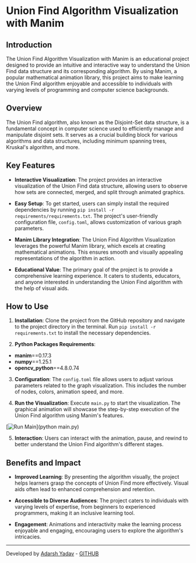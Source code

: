 # Union Find Algorithm Visualization with Manim



## Introduction

The Union Find Algorithm Visualization with Manim is an educational project designed to provide an intuitive and interactive way to understand the Union Find data structure and its corresponding algorithm. By using Manim, a popular mathematical animation library, this project aims to make learning the Union Find algorithm enjoyable and accessible to individuals with varying levels of programming and computer science backgrounds.

## Overview

The Union Find algorithm, also known as the Disjoint-Set data structure, is a fundamental concept in computer science used to efficiently manage and manipulate disjoint sets. It serves as a crucial building block for various algorithms and data structures, including minimum spanning trees, Kruskal's algorithm, and more.

## Key Features

- **Interactive Visualization**: The project provides an interactive visualization of the Union Find data structure, allowing users to observe how sets are connected, merged, and split through animated graphics.

- **Easy Setup**: To get started, users can simply install the required dependencies by running `pip install -r requirements/requirements.txt`. The project's user-friendly configuration file, `config.toml`, allows customization of various graph parameters.

- **Manim Library Integration**: The Union Find Algorithm Visualization leverages the powerful Manim library, which excels at creating mathematical animations. This ensures smooth and visually appealing representations of the algorithm in action.

- **Educational Value**: The primary goal of the project is to provide a comprehensive learning experience. It caters to students, educators, and anyone interested in understanding the Union Find algorithm with the help of visual aids.

## How to Use

1. **Installation**: Clone the project from the GitHub repository and navigate to the project directory in the terminal. Run `pip install -r requirements.txt` to install the necessary dependencies.

2. **Python Packages Requirements**:
- **manim**==0.17.3
- **numpy**==1.25.1
- **opencv_python**==4.8.0.74

3. **Configuration**: The `config.toml` file allows users to adjust various parameters related to the graph visualization. This includes the number of nodes, colors, animation speed, and more.

4. **Run the Visualization**: Execute `main.py` to start the visualization. The graphical animation will showcase the step-by-step execution of the Union Find algorithm using Manim's features.

[![Run Main](https://img.shields.io/badge/Run-Main-blue?style=for-the-badge&logo=python)](python main.py)

5. **Interaction**: Users can interact with the animation, pause, and rewind to better understand the Union Find algorithm's different stages.

## Benefits and Impact

- **Improved Learning**: By presenting the algorithm visually, the project helps learners grasp the concepts of Union Find more effectively. Visual aids often lead to enhanced comprehension and retention.

- **Accessible to Diverse Audiences**: The project caters to individuals with varying levels of expertise, from beginners to experienced programmers, making it an inclusive learning tool.

- **Engagement**: Animations and interactivity make the learning process enjoyable and engaging, encouraging users to explore the algorithm's intricacies.

---
Developed by [Adarsh Yadav](https://www.linkedin.com/in/adarsh-yadav-b35a06263/) - [GITHUB](https://github.com/AdarshYadav0049)
